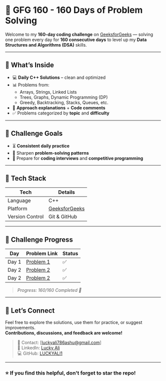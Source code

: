 # 🧩 GFG 160 - 160 Days of Problem Solving

Welcome to my **160-day coding challenge** on [GeeksforGeeks](https://practice.geeksforgeeks.org/) — solving one problem every day for **160 consecutive days** to level up my **Data Structures and Algorithms (DSA)** skills.

---

## 📂 What’s Inside

- 💻 **Daily C++ Solutions** – clean and optimized
- 📊 Problems from:
  - Arrays, Strings, Linked Lists
  - Trees, Graphs, Dynamic Programming (DP)
  - Greedy, Backtracking, Stacks, Queues, etc.
- 🧠 **Approach explanations** + **Code comments**
- ✅ Problems categorized by **topic** and **difficulty**

---

## 🎯 Challenge Goals

- ⏳ **Consistent daily practice**
- 🧩 Sharpen **problem-solving patterns**
- 💼 Prepare for **coding interviews** and **competitive programming**

---

## 🚀 Tech Stack

| Tech        | Details                        |
|-------------|--------------------------------|
| Language    | C++                            |
| Platform    | [GeeksforGeeks](https://practice.geeksforgeeks.org/) |
| Version Control | Git & GitHub             |

---

## 📅 Challenge Progress

| Day   | Problem Link                                 | Status  |
|-------|----------------------------------------------|---------|
| Day 1 | [Problem 1](https://www.geeksforgeeks.org/batch/gfg-160-problems/track/arrays-gfg-160/problem/second-largest3735)                               | ✅      |
| Day 2 | [Problem 2](https://www.geeksforgeeks.org/batch/gfg-160-problems/track/arrays-gfg-160/problem/move-all-zeroes-to-end-of-array0751)                               | ✅      |
| Day 2 | [Problem 2](https://www.geeksforgeeks.org/batch/gfg-160-problems/track/arrays-gfg-160/problem/reverse-an-array)                               | ✅      |

> _Progress: 160/160 Completed 🎉_

---

## 🌟 Let’s Connect

Feel free to explore the solutions, use them for practice, or suggest improvements.  
**Contributions, discussions, and feedback are welcome!**

> 📧 Contact: [luckyali786ashu@gmail.com]  
> 💼 LinkedIn: [Lucky Ali](https://linkedin.com/in/luckyalim)  
> 💻 GitHub: [LUCKYALI1](https://github.com/Luckyali1)

---

### ⭐ If you find this helpful, don't forget to **star** the repo!

